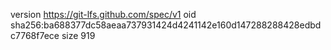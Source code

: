version https://git-lfs.github.com/spec/v1
oid sha256:ba688377dc58aeaa737931424d4241142e160d147288288428edbdc7768f7ece
size 919
